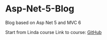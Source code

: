 # Asp-Net-5-Blog

Blog based on Asp Net 5 and MVC 6

Start from Linda course
Link to course: [GitHub](https://github.com/jchadwick/UpAndRunningWithAspNet5)
